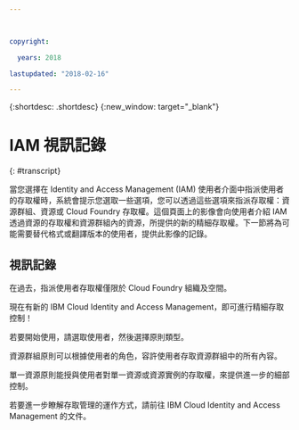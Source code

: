 ```yaml
---

 

copyright:

  years: 2018

lastupdated: "2018-02-16" 

---
```



{:shortdesc: .shortdesc} 
{:new_window: target="_blank"}

# IAM 視訊記錄
{: #transcript}

當您選擇在 Identity and Access Management (IAM) 使用者介面中指派使用者的存取權時，系統會提示您選取一些選項，您可以透過這些選項來指派存取權：資源群組、資源或 Cloud Foundry 存取權。這個頁面上的影像會向使用者介紹 IAM 透過資源的存取權和資源群組內的資源，所提供的新的精細存取權。下一節將為可能需要替代格式或翻譯版本的使用者，提供此影像的記錄。 


## 視訊記錄

在過去，指派使用者存取權僅限於 Cloud Foundry 組織及空間。 

現在有新的 IBM Cloud Identity and Access Management，即可進行精細存取控制！

若要開始使用，請選取使用者，然後選擇原則類型。

資源群組原則可以根據使用者的角色，容許使用者存取資源群組中的所有內容。 

單一資源原則能授與使用者對單一資源或資源實例的存取權，來提供進一步的細部控制。 

若要進一步瞭解存取管理的運作方式，請前往 IBM Cloud Identity and Access Management 的文件。
